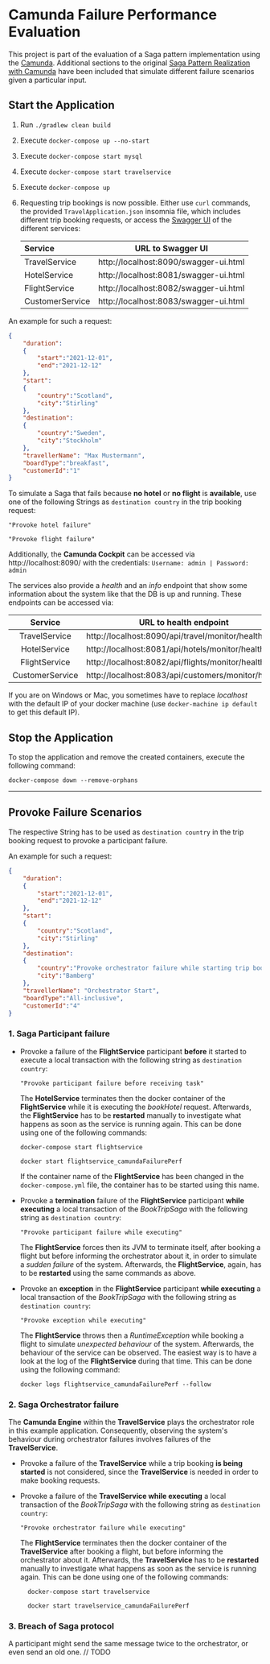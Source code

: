 # Camunda Failure Performance Evaluation
This project is part of the evaluation of a Saga pattern implementation using the [Camunda](https://github.com/camunda/camunda-bpm-platform/tree/master/spring-boot-starter).
Additional sections to the original [Saga Pattern Realization with Camunda](https://github.com/KarolinDuerr/BA-SagaPattern/tree/master/Camunda_Implementations/Camunda)
have been included that simulate different failure scenarios given a particular input.

## Start the Application

1. Run `./gradlew clean build`


2. Execute `docker-compose up --no-start`


3. Execute `docker-compose start mysql`


4. Execute `docker-compose start travelservice`


5. Execute `docker-compose up`


6. Requesting trip bookings is now possible. Either use `curl` commands,
   the provided `TravelApplication.json` insomnia file, which includes different trip booking requests,
   or access the [Swagger UI](https://swagger.io/tools/swagger-ui/) of the different services:

   | __Service__ | __URL to Swagger UI__ |
   |:-------|:-------------------:|
   |TravelService| http://localhost:8090/swagger-ui.html
   |HotelService| http://localhost:8081/swagger-ui.html
   |FlightService| http://localhost:8082/swagger-ui.html
   |CustomerService| http://localhost:8083/swagger-ui.html

An example for such a request:
```json
{
    "duration":
    {
        "start":"2021-12-01",
        "end":"2021-12-12"
    },
    "start":
    {
        "country":"Scotland",
        "city":"Stirling"
    },
    "destination":
    {
        "country":"Sweden",
        "city":"Stockholm"
    },
    "travellerName": "Max Mustermann",
    "boardType":"breakfast",
    "customerId":"1"
}
```

To simulate a Saga that fails because __no hotel__ or __no flight__ is __available__, use one of the following Strings
as `destination country` in the trip booking request:
```text
"Provoke hotel failure"

"Provoke flight failure"
```


Additionally, the __Camunda Cockpit__ can be accessed via
http://localhost:8090/ with the credentials: `Username: admin | Password: admin`

The services also provide a *health* and an *info* endpoint that show some information about the system like
that the DB is up and running. These endpoints can be accessed via:

| __Service__ | __URL to health endpoint__ |  __URL to info endpoint__ |
|:-------:|------------------|-------------------|
|TravelService| http://localhost:8090/api/travel/monitor/health | http://localhost:8090/api/travel/monitor/info
|HotelService| http://localhost:8081/api/hotels/monitor/health | http://localhost:8081/api/hotels/monitor/info
|FlightService| http://localhost:8082/api/flights/monitor/health | http://localhost:8082/api/flights/monitor/info
|CustomerService| http://localhost:8083/api/customers/monitor/health | http://localhost:8083/api/customers/monitor/info

If you are on Windows or Mac, you sometimes have to replace _localhost_ with the default IP of your docker machine (use `docker-machine ip default` to get this default IP).

## Stop the Application

To stop the application and remove the created containers, execute the following command:
```shell
docker-compose down --remove-orphans
```

-------------------------------------------------

## Provoke Failure Scenarios
The respective String has to be used as `destination country` in the trip booking request to provoke a participant failure.

An example for such a request:
```json
{
    "duration":
    {
        "start":"2021-12-01",
        "end":"2021-12-12"
    },
    "start":
    {
        "country":"Scotland",
        "city":"Stirling"
    },
    "destination":
    {
        "country":"Provoke orchestrator failure while starting trip booking",
        "city":"Bamberg"
    },
    "travellerName": "Orchestrator Start",
    "boardType":"All-inclusive",
    "customerId":"4"
}
```

### 1. Saga Participant failure
- Provoke a failure of the __FlightService__ participant __before__ it started to execute a local transaction with the following string as `destination country`:
    ```text
    "Provoke participant failure before receiving task"
    ```
  The __HotelService__ terminates then the docker container of the __FlightService__ while it is executing the *bookHotel* request.
  Afterwards, the __FlightService__ has to be __restarted__ manually to investigate what happens as soon as the service is running again.
  This can be done using one of the following commands:
    ```shell
    docker-compose start flightservice

    docker start flightservice_camundaFailurePerf
    ```

  If the container name of the __FlightService__ has been changed in the `docker-compose.yml` file, the
  container has to be started using this name.


- Provoke a __termination__ failure of the __FlightService__ participant __while executing__ a local transaction of the *BookTripSaga* with the following string as `destination country`:
    ```text
    "Provoke participant failure while executing"
    ```  
  The __FlightService__ forces then its JVM to terminate itself, after booking a flight but before informing the orchestrator about it, in order to simulate a *sudden failure* of the system.
  Afterwards, the __FlightService__, again, has to be __restarted__ using the same commands as above.


- Provoke an __exception__ in the __FlightService__ participant __while executing__ a local transaction of the *BookTripSaga* with the following string as `destination country`:
    ```text
    "Provoke exception while executing"
    ```  
  The __FlightService__ throws then a *RuntimeException* while booking a flight to simulate *unexpected behaviour* of the system.
  Afterwards, the behaviour of the service can be observed. The easiest way is to have a look at the log of the __FlightService__ during that time.
  This can be done using the following command:
  ```shell
  docker logs flightservice_camundaFailurePerf --follow
   ```  

### 2. Saga Orchestrator failure
The __Camunda Engine__ within the __TravelService__ plays the orchestrator role in this example application. Consequently, observing the system's behaviour during orchestrator failures involves failures of the __TravelService__.
- Provoke a failure of the __TravelService__ while a trip booking __is being started__ is not considered, since the __TravelService__ is needed in order to make booking requests.


- Provoke a failure of the __TravelService while executing__ a local transaction of the *BookTripSaga* with the following string as `destination country`:
    ```text 
    "Provoke orchestrator failure while executing"
    ```  
  The __FlightService__ terminates then the docker container of the __TravelService__ after booking a flight, but before informing the orchestrator about it.
  Afterwards, the __TravelService__ has to be __restarted__ manually to investigate what happens as soon as the service is running again.
  This can be done using one of the following commands:
  ```shell
    docker-compose start travelservice

    docker start travelservice_camundaFailurePerf
   ```


### 3. Breach of Saga protocol
A participant might send the same message twice to the orchestrator, or even send an old one.  // TODO
